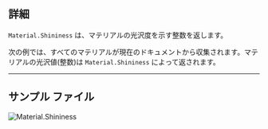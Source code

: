 ## 詳細
`Material.Shininess` は、マテリアルの光沢度を示す整数を返します。

次の例では、すべてのマテリアルが現在のドキュメントから収集されます。マテリアルの光沢値(整数)は `Material.Shininess` によって返されます。
___
## サンプル ファイル

![Material.Shininess](./Revit.Elements.Material.Shininess_img.jpg)
